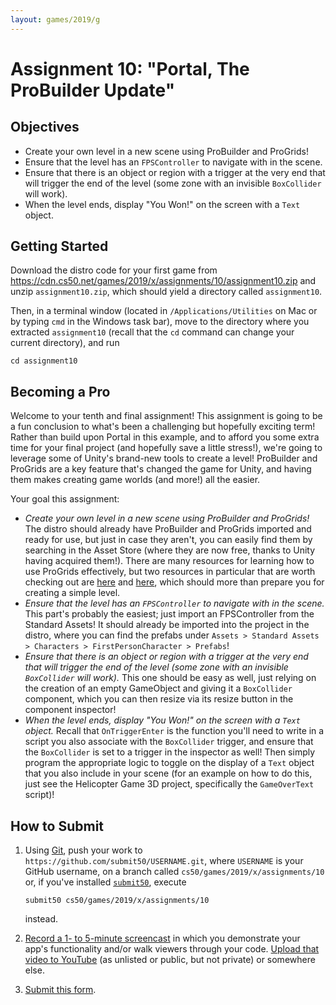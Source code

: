 ```yaml
---
layout: games/2019/g
---
```


# Assignment 10: "Portal, The ProBuilder Update"

## Objectives

* Create your own level in a new scene using ProBuilder and ProGrids!
* Ensure that the level has an `FPSController` to navigate with in the scene.
* Ensure that there is an object or region with a trigger at the very end that will trigger the end of the level (some zone with an invisible `BoxCollider` will work).
* When the level ends, display "You Won!" on the screen with a `Text` object.

## Getting Started

Download the distro code for your first game from <https://cdn.cs50.net/games/2019/x/assignments/10/assignment10.zip> and unzip `assignment10.zip`, which should yield a directory called `assignment10`.

Then, in a terminal window (located in `/Applications/Utilities` on Mac or by typing
`cmd` in the Windows task bar), move to the directory where you extracted `assignment10`
(recall that the `cd` command can change your current directory), and run

```
cd assignment10
```

## Becoming a Pro

Welcome to your tenth and final assignment! This assignment is going to be a fun conclusion to what's been a challenging but hopefully exciting term! Rather than build upon Portal in this example, and to afford you some extra time for your final project (and hopefully save a little stress!), we're going to leverage some of Unity's brand-new tools to create a level! ProBuilder and ProGrids are a key feature that's changed the game for Unity, and having them makes creating game worlds (and more!) all the easier.

Your goal this assignment:

* *Create your own level in a new scene using ProBuilder and ProGrids!* The distro should already have ProBuilder and ProGrids imported and ready for use, but just in case they aren't, you can easily find them by searching in the Asset Store (where they are now free, thanks to Unity having acquired them!). There are many resources for learning how to use ProGrids effectively, but two resources in particular that are worth checking out are [here](https://www.youtube.com/watch?v=PUSOg5YEflM) and [here](https://procore3d.github.io/probuilder2/), which should more than prepare you for creating a simple level.
* *Ensure that the level has an `FPSController` to navigate with in the scene.* This part's probably the easiest; just import an FPSController from the Standard Assets! It should already be imported into the project in the distro, where you can find the prefabs under `Assets > Standard Assets > Characters > FirstPersonCharacter > Prefabs`!
* *Ensure that there is an object or region with a trigger at the very end that will trigger the end of the level (some zone with an invisible `BoxCollider` will work).* This one should be easy as well, just relying on the creation of an empty GameObject and giving it a `BoxCollider` component, which you can then resize via its resize button in the component inspector!
* *When the level ends, display "You Won!" on the screen with a `Text` object.* Recall that `OnTriggerEnter` is the function you'll need to write in a script you also associate with the `BoxCollider` trigger, and ensure that the `BoxCollider` is set to a trigger in the inspector as well! Then simply program the appropriate logic to toggle on the display of a `Text` object that you also include in your scene (for an example on how to do this, just see the Helicopter Game 3D project, specifically the `GameOverText` script)!


## How to Submit

1. Using [Git](https://git-scm.com/downloads), push your work to `https://github.com/submit50/USERNAME.git`, where `USERNAME` is your GitHub username, on a branch called `cs50/games/2019/x/assignments/10` or, if you've installed [`submit50`](https://cs50.readthedocs.io/submit50/), execute

   ```
   submit50 cs50/games/2019/x/assignments/10
   ```

   instead.
1. [Record a 1- to 5-minute screencast](https://www.howtogeek.com/205742/how-to-record-your-windows-mac-linux-android-or-ios-screen/) in which you demonstrate your app's functionality and/or walk viewers through your code. [Upload that video to YouTube](https://www.youtube.com/upload) (as unlisted or public, but not private) or somewhere else.
1. [Submit this form](https://forms.cs50.io/3f2958dd-e506-4232-970c-c51c62b94ae1).
